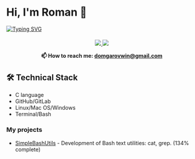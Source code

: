 # Hi, I'm Roman 👋
<a href="https://git.io/typing-svg"><img src="https://readme-typing-svg.demolab.com?font=Fira+Code&pause=3000&color=03F700&center=true&multiline=true&random=false&width=1000&height=29&lines=Pre-junior+programmer.+I+study+at+school+21.+I+post+my+finished+projects+on+GitHub." alt="Typing SVG" /></a>
<h4 align="center"> <a align="center" href="https://t.me/syn_0tca">
       <img src="https://img.shields.io/badge/Telegram-2CA5E0?style=for-the-badge&logo=telegram&logoColor=white"/>
   </a>
    <a href="mailto:domogarovwin@gmail.com"/>
       <img src="https://img.shields.io/badge/Gmail-D14836?style=for-the-badge&logo=gmail&logoColor=white"/>
   </a>
<p></p>
📫 How to reach me: <a href='mailto:roman.beskrovnyy@gmail.com'>domgarovwin@gmail.com</a>
</h4>

## 🛠 Technical Stack
*   C language
*   GitHub/GitLab
*   Linux/Mac OS/Windows
*   Terminal/Bash

### My projects

*   [SimpleBashUtils](https://github.com/fathersson/C3_SimpleBashUtils-1) - Development of Bash text utilities: cat, grep. (134% complete)

